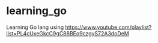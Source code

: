 # learning_go
Learning Go lang using https://www.youtube.com/playlist?list=PL4cUxeGkcC9gC88BEo9czgyS72A3doDeM

